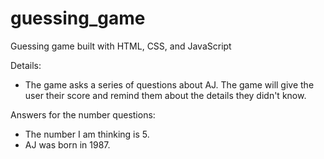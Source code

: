 # guessing_game
Guessing game built with HTML, CSS, and JavaScript

Details:
* The game asks a series of questions about AJ. The game will give the user their score and remind them about the details they didn't know.

Answers for the number questions:
* The number I am thinking is 5.
* AJ was born in 1987.



